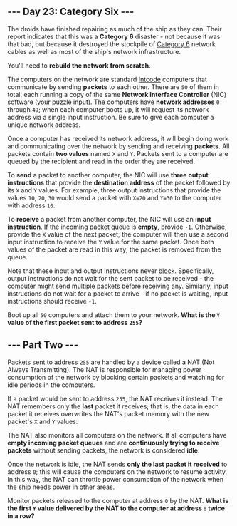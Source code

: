 ## --- Day 23: Category Six ---

The droids have finished repairing as much of the ship as they can.  Their report indicates that this was a **Category 6** disaster - not because it was that bad, but because it destroyed the stockpile of [Category 6](https://en.wikipedia.org/wiki/Category_6_cable) network cables as well as most of the ship's network infrastructure.

You'll need to **rebuild the network from scratch**.

The computers on the network are standard [Intcode](9) computers that communicate by sending **packets** to each other.  There are `50` of them in total, each running a copy of the same **Network Interface Controller** (NIC) software (your puzzle input). The computers have **network addresses** `0` through `49`; when each computer boots up, it will request its network address via a single input instruction. Be sure to give each computer a unique network address.

Once a computer has received its network address, it will begin doing work and communicating over the network by sending and receiving **packets**. All packets contain **two values** named `X` and `Y`. Packets sent to a computer are queued by the recipient and read in the order they are received.

To **send** a packet to another computer, the NIC will use **three output instructions** that provide the **destination address** of the packet followed by its `X` and `Y` values.  For example, three output instructions that provide the values `10`, `20`, `30` would send a packet with `X=20` and `Y=30` to the computer with address `10`.

To **receive** a packet from another computer, the NIC will use an **input instruction**.  If the incoming packet queue is **empty**, provide `-1`.  Otherwise, provide the `X` value of the next packet; the computer will then use a second input instruction to receive the `Y` value for the same packet.  Once both values of the packet are read in this way, the packet is removed from the queue.

Note that these input and output instructions never [block](https://en.wikipedia.org/wiki/Blocking_(computing)). Specifically, output instructions do not wait for the sent packet to be received - the computer might send multiple packets before receiving any. Similarly, input instructions do not wait for a packet to arrive - if no packet is waiting, input instructions should receive `-1`.

Boot up all `50` computers and attach them to your network.  **What is the `Y` value of the first packet sent to address `255`?**

## --- Part Two ---

Packets sent to address `255` are handled by a device called a NAT (Not Always Transmitting). The NAT is responsible for managing power consumption of the network by blocking certain packets and watching for idle periods in the computers.

If a packet would be sent to address `255`, the NAT receives it instead.  The NAT remembers only the **last** packet it receives; that is, the data in each packet it receives overwrites the NAT's packet memory with the new packet's `X` and `Y` values.

The NAT also monitors all computers on the network.  If all computers have **empty incoming packet queues** and are **continuously trying to receive packets** without sending packets, the network is considered **idle**.

Once the network is idle, the NAT sends **only the last packet it received** to address `0`; this will cause the computers on the network to resume activity.  In this way, the NAT can throttle power consumption of the network when the ship needs power in other areas.

Monitor packets released to the computer at address `0` by the NAT.  **What is the first `Y` value delivered by the NAT to the computer at address `0` twice in a row?**
